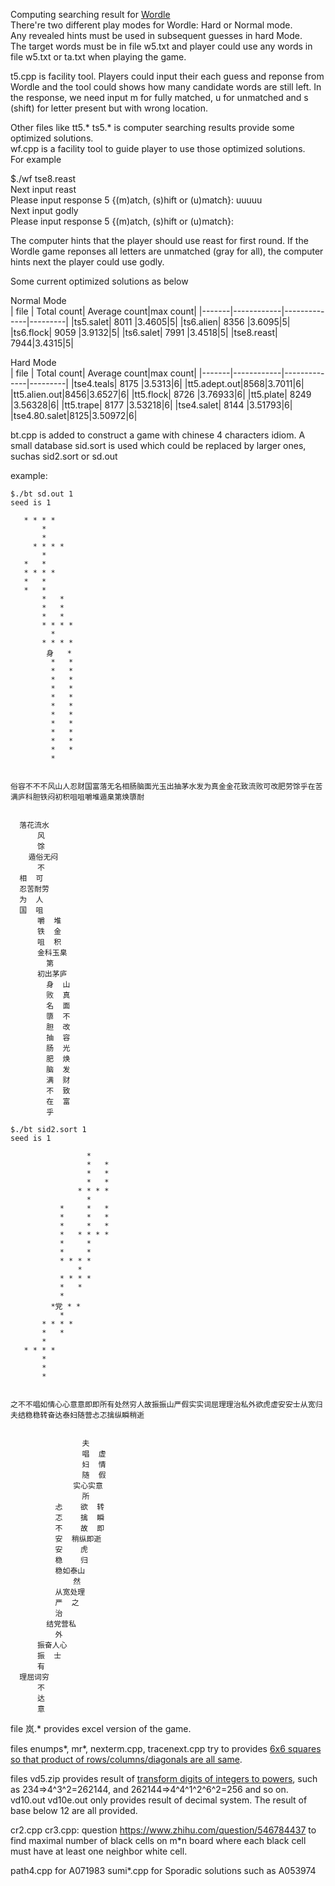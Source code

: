 Computing searching result for [Wordle](https://www.nytimes.com/games/wordle/index.html)  
There're two different play modes for Wordle: Hard or Normal mode.  
Any revealed hints must be used in subsequent guesses in hard Mode.  
The target words must be in file w5.txt and player could use any words in file w5.txt or ta.txt when playing the game.  

t5.cpp is facility tool. Players could input their each guess and reponse from Wordle and the tool could shows how many candidate words are still left. In the response, we need input m for fully matched, u for unmatched and s (shift) for letter present but with wrong location.  

Other files like tt5.* ts5.* is computer searching results provide some optimized solutions.  
wf.cpp is a facility tool to guide player to use those optimized solutions.  
For example  

$./wf tse8.reast  
Next input reast  
Please input response 5  {(m)atch, (s)hift or (u)match}: uuuuu  
Next input godly  
Please input response 5  {(m)atch, (s)hift or (u)match}:  
 
The computer hints that the player should use reast for first round. If the Wordle game reponses all letters are unmatched (gray for all), the computer hints next the player could use godly.  

Some current optimized solutions as below  
 
Normal Mode  
|  file | Total count| Average count|max count|
|-------|------------|--------------|---------|
|ts5.salet| 8011 |3.4605|5|
|ts6.alien| 8356 |3.6095|5|
|ts6.flock| 9059 |3.9132|5|
|ts6.salet| 7991 |3.4518|5|
|tse8.reast| 7944|3.4315|5|

Hard Mode  
|  file | Total count| Average count|max count|
|-------|------------|--------------|---------|
|tse4.teals| 8175 |3.5313|6|
|tt5.adept.out|8568|3.7011|6|
|tt5.alien.out|8456|3.6527|6|
|tt5.flock| 8726 |3.76933|6|
|tt5.plate| 8249 |3.56328|6|
|tt5.trape| 8177 |3.53218|6|
|tse4.salet| 8144 |3.51793|6|
|tse4.80.salet|8125|3.50972|6|


bt.cpp is added to construct a game with chinese 4 characters idiom. A small database sid.sort is used which could be replaced by larger ones, suchas sid2.sort or sd.out

example:
````
$./bt sd.out 1
seed is 1

   * * * *
       *
       *
     * * * *
       *
   *   *
   * * * *
   *   *
   *   *
       *   *
       *   *
       *   *
       * * * *
         *
       * * * *
        身   *
         *   *
         *   *
         *   *
         *   *
         *   *
         *   *
         *   *
         *   *
         *   *
         *   *
         *   *
         *


俗容不不不风山人忍财国富落无名相肠脑面光玉出抽茅水发为真金金花致流败可改肥劳馀乎在苦满庐科胆铁闷初积咀咀嚼堆遁臬第焕隳耐


  落花流水
      风
      馀
    遁俗无闷
      不
  相  可
  忍苦耐劳
  为  人
  国  咀
      嚼  堆
      铁  金
      咀  积
      金科玉臬
        第
      初出茅庐
        身  山
        败  真
        名  面
        隳  不
        胆  改
        抽  容
        肠  光
        肥  焕
        脑  发
        满  财
        不  致
        在  富
        乎
````

````
$./bt sid2.sort 1
seed is 1

                 *
                 *   *
                 *   *
                 *   *
               * * * *
                 *
           *     *   *
           *     *   *
           *     *   *
           *   * * * *
           *     *
           *     *
           * * * *
               *
           * * * *
           *   *
           *
         *党 * *
           *
       * * * *
       *   *
       *
   * * * *
       *
       *
       *


之不不唱如情心心意意即即所有处然穷人故振振山严假实实词屈理理治私外欲虎虚安安士从宽归夫结稳稳转奋达泰妇随营忐忑擒纵瞬稍逝


                夫
                唱  虚
                妇  情
                随  假
              实心实意
                所
          忐    欲  转
          忑    擒  瞬
          不    故  即
          安  稍纵即逝
          安    虎
          稳    归
          稳如泰山
              然
          从宽处理
          严  之
          治
        结党营私
          外
      振奋人心
      振  士
      有
  理屈词穷
      不
      达
      意
````
file 岚.* provides excel version of the game.

files enumps*, mr*, nexterm.cpp, tracenext.cpp try to provides [6x6 squares so that product of rows/columns/diagonals are all same](https://www.zhihu.com/question/532559174).

files vd5.zip provides result of [transform digits of integers to powers](https://www.zhihu.com/question/533455093), such as 234=>4^3^2=262144, and 262144=>4^4^1^2^6^2=256 and so on. vd10.out vd10e.out only provides result of decimal system.
  The result of base below 12 are all provided.

cr2.cpp cr3.cpp: question https://www.zhihu.com/question/546784437 to find maximal number of black cells on m*n board where each black cell must have at least one neighbor white cell.

path4.cpp for A071983
sumi*.cpp for Sporadic solutions such as A053974
